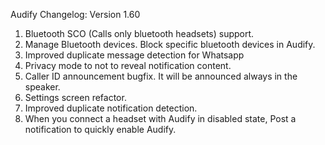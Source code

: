 Audify Changelog:
Version 1.60<br/>
1. Bluetooth SCO (Calls only bluetooth headsets) support. <br/>
2. Manage Bluetooth devices. Block specific bluetooth devices in Audify.<br/>
3. Improved duplicate message detection for Whatsapp<br/>
4. Privacy mode to not to reveal notification content.<br/>
5. Caller ID announcement bugfix. It will be announced always in the speaker.<br/>
6. Settings screen refactor.<br/>
7. Improved duplicate notification detection.<br/>
8. When you connect a headset with Audify in disabled state, Post a notification to quickly enable Audify.<br/>
